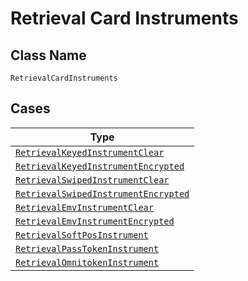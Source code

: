 
# Retrieval Card Instruments

## Class Name

`RetrievalCardInstruments`

## Cases

| Type |
|  --- |
| [`RetrievalKeyedInstrumentClear`](../../../doc/models/retrieval-keyed-instrument-clear.md) |
| [`RetrievalKeyedInstrumentEncrypted`](../../../doc/models/retrieval-keyed-instrument-encrypted.md) |
| [`RetrievalSwipedInstrumentClear`](../../../doc/models/retrieval-swiped-instrument-clear.md) |
| [`RetrievalSwipedInstrumentEncrypted`](../../../doc/models/retrieval-swiped-instrument-encrypted.md) |
| [`RetrievalEmvInstrumentClear`](../../../doc/models/retrieval-emv-instrument-clear.md) |
| [`RetrievalEmvInstrumentEncrypted`](../../../doc/models/retrieval-emv-instrument-encrypted.md) |
| [`RetrievalSoftPosInstrument`](../../../doc/models/retrieval-soft-pos-instrument.md) |
| [`RetrievalPassTokenInstrument`](../../../doc/models/retrieval-pass-token-instrument.md) |
| [`RetrievalOmnitokenInstrument`](../../../doc/models/retrieval-omnitoken-instrument.md) |

